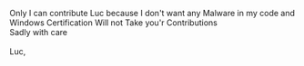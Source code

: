 Only I can contribute Luc because I don't want any Malware in my code and Windows Certification Will not Take you'r Contributions <br>
Sadly with care <br>
<br>
Luc,
